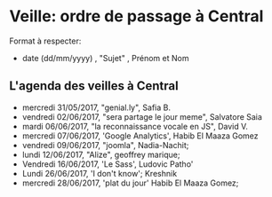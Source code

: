 # Veille: ordre de passage à Central
Format à respecter:   
- date (dd/mm/yyyy)  , "Sujet" ,  Prénom et Nom

## L'agenda des veilles à Central  
- mercredi 31/05/2017, "genial.ly", Safia B.
- vendredi 02/06/2017, "sera partage le jour meme", Salvatore Saia
- mardi 06/06/2017, "la reconnaissance vocale en JS", David V.
- mercredi 07/06/2017, 'Google Analytics', Habib El Maaza Gomez
- vendredi 09/06/2017, "joomla", Nadia-Nachit;
- lundi 12/06/2017, "Alize", geoffrey marique;
- Vendredi 16/06/2017, 'Le Sass', Ludovic Patho'
- Lundi 26/06/2017, 	'I don't know'; Kreshnik
- mercredi 28/06/2017, 'plat du jour' Habib El Maaza Gomez;
